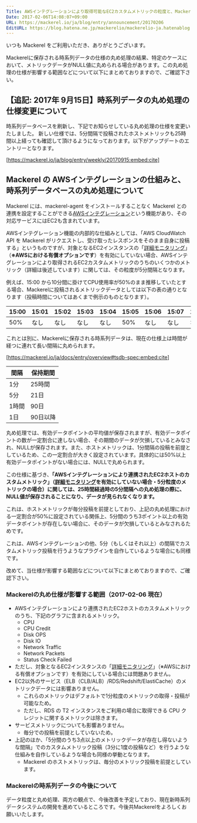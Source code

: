 ```yaml
---
Title: AWSインテグレーションにより取得可能なEC2カスタムメトリックの粒度と、Mackerelの時系列データの仕様について
Date: 2017-02-06T14:08:07+09:00
URL: https://mackerel.io/ja/blog/entry/announcement/20170206
EditURL: https://blog.hatena.ne.jp/mackerelio/mackerelio-ja.hatenablog.mackerel.io/atom/entry/10328749687203806564
---
```


いつも Mackerel をご利用いただき、ありがとうございます。

Mackerelに保存される時系列データの仕様の丸め処理の結果、特定のケースにおいて、メトリックデータがNULL値に丸められる場合があります。この丸め処理の仕様が影響する範囲などについて以下にまとめておりますので、ご確認下さい。

## 【追記: 2017年 9月15日】時系列データの丸め処理の仕様変更について
時系列データベースを刷新し、下記でお知らせしている丸め処理の仕様を変更いたしました。
新しい仕様では、5分間隔で投稿されたホストメトリックも25時間以上経っても確認して頂けるようになっております。以下がアップデートのエントリーとなります。


[https://mackerel.io/ja/blog/entry/weekly/20170915:embed:cite]




## Mackerel の AWSインテグレーションの仕組みと、時系列データベースの丸め処理について

Mackerel には、mackerel-agent をインストールすることなく Mackerel との連携を設定することができる[AWSインテグレーション](https://mackerel.io/ja/docs/entry/integrations/aws)という機能があり、その対応サービスにはEC2も含まれています。

AWSインテグレーション機能の内部的な仕組みとしては、「AWS CloudWatch API を Mackerel がリクエストし、受け取ったレスポンスをそのまま自身に投稿する」というものですが、対象となるEC2インスタンスの「[詳細モニタリング](http://docs.aws.amazon.com/ja_jp/AWSEC2/latest/UserGuide/using-cloudwatch-new.html)」（<b>※AWSにおける有償オプションです</b>）を有効にしていない場合、AWSインテグレーションにより取得されるEC2カスタムメトリックのうちのいくつかのメトリック（詳細は後述しています）に関しては、その粒度が5分間隔となります。

例えば、15:00 から10分間に掛けてCPU使用率が50%のまま推移していたとする場合、Mackerelに投稿されるメトリックデータとしては以下の表の通りとなります（投稿時間についてはあくまで例示のものとなります）。

| 15:00 | 15:01 | 15:02 | 15:03 | 15:04 | 15:05 | 15:06 | 15:07 | 15:08 | 15:09 |
|-------|-------|-------|-------|-------|-------|-------|-------|-------|-------|
| 50%   | なし  | なし  | なし  | なし  | 50%   | なし  | なし  | なし  | なし  |

これとは別に、Mackerelに保存される時系列データは、現在の仕様上は時間が経つに連れて長い間隔に丸められます。

[https://mackerel.io/ja/docs/entry/overview#tsdb-spec:embed:cite]

| 間隔  | 保持期間 |
|-------|----------|
| 1分   | 25時間   |
| 5分   | 21日     |
| 1時間 | 90日     |
| 1日   | 90日以降 |

丸め処理では、有効データポイントの平均値が保存されますが、有効データポイントの数が一定割合に達しない場合、その期間のデータが欠損しているとみなされ、NULLが保存されます。また、ホストメトリックは、1分間隔の投稿を前提としているため、この一定割合が大きく設定されています。具体的には50%以上有効データポイントがない場合には、NULLで丸められます。

この仕様に基づき、<b>「AWSインテグレーションにより連携されたEC2ホストのカスタムメトリック」（[詳細モニタリング](http://docs.aws.amazon.com/ja_jp/AWSEC2/latest/UserGuide/using-cloudwatch-new.html)を有効にしていない場合・5分粒度のメトリックの場合）に関しては、25時間経過時の5分間隔への丸め処理の際に、NULL値が保存されることになり、データが見られなくなります。</b>

これは、ホストメトリックが毎分投稿を前提としており、上記の丸め処理における一定割合が50%に設定されている関係上、5分間のうち3ポイント以上の有効データポイントが存在しない場合に、そのデータが欠損しているとみなされるためです。

これは、AWSインテグレーションの他、5分（もしくはそれ以上）の間隔でカスタムメトリック投稿を行うようなプラグインを自作しているような場合にも同様です。

改めて、当仕様が影響する範囲などについて以下にまとめておりますので、ご確認下さい。

### Mackerelの丸め仕様が影響する範囲（2017-02-06 現在）

* AWSインテグレーションにより連携されたEC2ホストのカスタムメトリックのうち、下記のグラフに含まれるメトリック。
    * CPU
    * CPU Credit
    * Disk OPS
    * Disk IO
    * Network Traffic
    * Network Packets
    * Status Check Failed
* ただし、対象となるEC2インスタンスの「[詳細モニタリング](http://docs.aws.amazon.com/ja_jp/AWSEC2/latest/UserGuide/using-cloudwatch-new.html)」（※AWSにおける有償オプションです）を有効にしている場合には問題ありません。
* EC2以外のサービス（ELB（CLB/ALB）/RDS/Redshift/ElastiCache）のメトリックデータには影響ありません。
    * これらのメトリックはデフォルトで1分粒度のメトリックの取得・投稿が可能なため。
    * ただし、RDS の T2 インスタンスをご利用の場合に取得できる CPU クレジットに関するメトリックは除きます。
* サービスメトリックについても影響ありません。
    * 毎分での投稿を前提としていないため。
* 上記のほか、「5分間のうち3点以上のメトリックデータが存在し得ないような間隔」でのカスタムメトリック投稿（3分に1度の投稿など）を行うような仕組みを自作しているような場合も同様の挙動となります。
    * Mackerel のホストメトリックは、毎分のメトリック投稿を前提としています。

### Mackerelの時系列データの今後について

データ粒度と丸め処理、両方の観点で、今後改善を予定しており、現在新時系列データシステムの開発を進めているところです。今後共Mackerelをよろしくお願いいたします。
